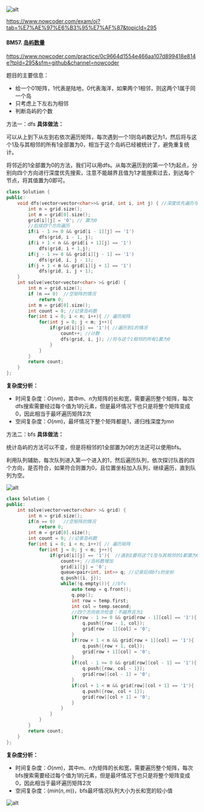 ![alt](https://uploadfiles.nowcoder.com/bm/top101-head.jpg)

https://www.nowcoder.com/exam/oj?tab=%E7%AE%97%E6%B3%95%E7%AF%87&topicId=295

#### BM57. [岛屿数量](https://www.nowcoder.com/practice/0c9664d1554e466aa107d899418e814e?tpId=295&sfm=github&channel=nowcoder)

https://www.nowcoder.com/practice/0c9664d1554e466aa107d899418e814e?tpId=295&sfm=github&channel=nowcoder

题目的主要信息：

- 给一个01矩阵，1代表是陆地，0代表海洋，如果两个1相邻，则这两个1属于同一个岛
- 只考虑上下左右为相邻
- 判断岛屿的个数

方法一：dfs
**具体做法：**

可以从上到下从左到右依次遍历矩阵，每次遇到一个1则岛屿数记为1，然后将与这个1及与其相邻的所有1全部置为0，相当于这个岛屿已经被统计了，避免重复统计。

将邻近的1全部置为0的方法，我们可以用dfs。从每次遍历到的第一个1为起点，分别向四个方向进行深度优先搜索，注意不能越界且值为1才能搜索过去，到达每个节点，将其值置为0即可。

```cpp
class Solution {
public:
    void dfs(vector<vector<char>>& grid, int i, int j) { //深度优先遍历与i，j相邻的所有1
        int n = grid.size();
        int m = grid[0].size();
        grid[i][j] = '0'; // 置为0
        //后续四个方向遍历
        if(i - 1 >= 0 && grid[i - 1][j] == '1') 
            dfs(grid, i - 1, j);
        if(i + 1 < n && grid[i + 1][j] == '1') 
            dfs(grid, i + 1,j);
        if(j - 1 >= 0 && grid[i][j - 1] == '1') 
            dfs(grid, i, j - 1);
        if(j + 1 < m && grid[i][j + 1] == '1') 
            dfs(grid, i, j + 1);
    }
    int solve(vector<vector<char> >& grid) {
        int n = grid.size();
        if (n == 0)  //空矩阵的情况
            return 0;
        int m = grid[0].size();
        int count = 0; //记录岛屿数
        for(int i = 0; i < n; i++){ // 遍历矩阵
            for(int j = 0; j < m; j++){
                if(grid[i][j] == '1'){ //遍历到1的情况
                    count++; //计数
                    dfs(grid, i, j); //将与这个1相邻的所有1置为0
                }
            }
        }
        return count;
    }
};
```

**复杂度分析：**
- 时间复杂度：$O(nm)$，其中$m$、$n$为矩阵的长和宽，需要遍历整个矩阵，每次dfs搜索需要经过每个值为1的元素，但是最坏情况下也只是将整个矩阵变成0，因此相当于最坏遍历矩阵2次
- 空间复杂度：$O(nm)$，最坏情况下整个矩阵都是1，递归栈深度为$mn$


方法二：bfs
**具体做法：**

统计岛屿的方法可以不变，但是将相邻的1全部置为0的方法还可以使用bfs。

利用队列辅助，每次队列进入第一个进入的1，然后遍历队列，依次探讨队首的四个方向，是否符合，如果符合则置为0，且位置坐标加入队列，继续遍历，直到队列为空。 

![alt](https://uploadfiles.nowcoder.com/images/20211209/397721558_1639026544480/DC748AB84FD5FA876AEC8EAF47CC0C9D)

```cpp
class Solution {
public:
    int solve(vector<vector<char> >& grid) {
        int n = grid.size();
        if(n == 0)   //空矩阵的情况
            return 0;
        int m = grid[0].size();
        int count = 0; //记录岛屿数
        for(int i = 0; i < n; i++){ // 遍历矩阵
            for(int j = 0; j < m; j++){
                if(grid[i][j] == '1'){  //遇到1要将这个1及与其相邻的1都置为0
                    count++; //岛屿数增加
                    grid[i][j] = '0';
                    queue<pair<int, int>> q; //记录后续bfs的坐标
                    q.push({i, j}); 
                    while(!q.empty()){ //bfs
                        auto temp = q.front();
                        q.pop();
                        int row = temp.first;
                        int col = temp.second;
                        //四个方向依次检查：不越界且为1
                        if(row - 1 >= 0 && grid[row - 1][col] == '1'){
                            q.push({row - 1, col});
                            grid[row - 1][col] = '0';
                        }
                        if(row + 1 < n && grid[row + 1][col] == '1'){
                            q.push({row + 1, col});
                            grid[row + 1][col] = '0';
                        }
                        if(col - 1 >= 0 && grid[row][col - 1] == '1'){
                            q.push({row, col - 1});
                            grid[row][col - 1] = '0';
                        }
                        if(col + 1 < m && grid[row][col + 1] == '1'){
                            q.push({row, col + 1});
                            grid[row][col + 1] = '0';
                        }
                    }
                }
            }
        }
        return count;
    }
};
```

**复杂度分析：**
- 时间复杂度：$O(nm)$，其中$m$、$n$为矩阵的长和宽，需要遍历整个矩阵，每次bfs搜索需要经过每个值为1的元素，但是最坏情况下也只是将整个矩阵变成0，因此相当于最坏遍历矩阵2次
- 空间复杂度：$(min(n,m))$，bfs最坏情况队列大小为长和宽的较小值

![alt](https://uploadfiles.nowcoder.com/bm/top101-tail.jpg)